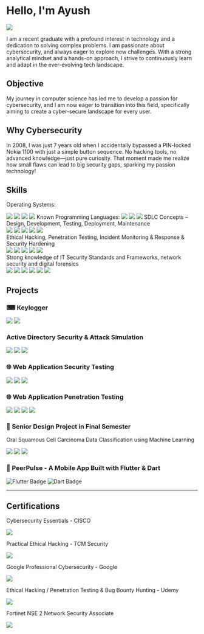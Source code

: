 # Hello, I'm Ayush
<a href=https://www.linkedin.com/in/ayushdp target="_blank" rel="noopener noreferrer" onclick="window.open(this.href, '_blank'); return false;">
    <img src="https://img.shields.io/badge/-LinkedIn-0072b1?&style=for-the-badge&logo=linkedin&logoColor=white" />
</a>

I am a recent graduate with a profound interest in technology and a dedication to solving complex problems. I am passionate about cybersecurity, and always eager to explore new challenges. With a strong analytical mindset and a hands-on approach, I strive to continuously learn and adapt in the ever-evolving tech landscape.

## Objective


My journey in computer science has led me to develop a passion for cybersecurity, and I am now eager to transition into this field, specifically aiming to create a cyber-secure landscape for every user.

## Why Cybersecurity
In 2008, I was just 7 years old when I accidentally bypassed a PIN-locked Nokia 1100 with just a simple button sequence. No hacking tools, no advanced knowledge—just pure curiosity. That moment made me realize how small flaws can lead to big security gaps, sparking my passion technology!

## Skills
  Operating Systems:  
  <div style="display: inline-block;">  
    <img src="https://img.shields.io/badge/-Windows-0078D6?&style=for-the-badge&logo=Windows&logoColor=white" />  
    <img src="https://img.shields.io/badge/-Ubuntu-E95420?&style=for-the-badge&logo=Ubuntu&logoColor=white" />  
    <img src="https://img.shields.io/badge/-Kali_Linux-557C94?&style=for-the-badge&logo=Kali-Linux&logoColor=white" />  
    <img src="https://img.shields.io/badge/-Parrot_OS-29D882?&style=for-the-badge&logo=Linux&logoColor=white" />  
  </div>  
  Known Programming Languages:  
  <div style="display: inline-block;">  
    <img src="https://img.shields.io/badge/-Java-007396?&style=for-the-badge&logo=Java&logoColor=white" />  
    <img src="https://img.shields.io/badge/-C++-00599C?&style=for-the-badge&logo=C%2B%2B&logoColor=white" />  
    <img src="https://img.shields.io/badge/-Python-3776AB?&style=for-the-badge&logo=Python&logoColor=white" />  
  </div>  
  SDLC Concepts – Design, Development, Testing, Deployment, Maintenance
  <div>
    <img src="https://img.shields.io/badge/-Jenkins-D24939?&style=for-the-badge&logo=Jenkins&logoColor=white" />
    <img src="https://img.shields.io/badge/-GitHub-181717?&style=for-the-badge&logo=GitHub&logoColor=white" />
    <img src="https://img.shields.io/badge/-Selenium-43B02A?&style=for-the-badge&logo=Selenium&logoColor=white" />
    <img src="https://img.shields.io/badge/-JIRA-0052CC?&style=for-the-badge&logo=JIRA&logoColor=white" />
    <img src="https://img.shields.io/badge/-Docker-2496ED?&style=for-the-badge&logo=Docker&logoColor=white" />
  </div>
  Ethical Hacking, Penetration Testing, Incident Monitoring & Response & Security Hardening
  <div>
    <img src="https://img.shields.io/badge/-Metasploit-000000?&style=for-the-badge&logo=Metasploit&logoColor=white" />
    <img src="https://img.shields.io/badge/-Burp_Suite-FF6F00?&style=for-the-badge&logo=Burp-Suite&logoColor=white" />
    <img src="https://img.shields.io/badge/-Nmap-0040FF?&style=for-the-badge&logo=Nmap&logoColor=white" />
    <img src="https://img.shields.io/badge/-Google_Chronicle-4285F4?&style=for-the-badge&logo=Google&logoColor=white" />
    <img src="https://img.shields.io/badge/-Splunk-000000?&style=for-the-badge&logo=Splunk&logoColor=white" />
  </div>
  Strong knowledge of IT Security Standards and Frameworks, network security and digital forensics
  <div>
    <img src="https://img.shields.io/badge/-Wireshark-1679A7?&style=for-the-badge&logo=Wireshark&logoColor=white" />
    <img src="https://img.shields.io/badge/-Suricata-EF3B2D?&style=for-the-badge&logo=Suricata&logoColor=white" />
    <img src="https://img.shields.io/badge/-MITRE_ATT&CK-FF0000?&style=for-the-badge&logo=Apache-Kafka&logoColor=white" />
    <img src="https://img.shields.io/badge/-NIST_CSF-214478?&style=for-the-badge&logo=Government&logoColor=white" />
    <img src="https://img.shields.io/badge/-pfSense-1B75BC?&style=for-the-badge&logo=pfSense&logoColor=white" />
    <img src="https://img.shields.io/badge/-Autopsy-003366?&style=for-the-badge&logo=Autopsy&logoColor=white" />
  </div>

## Projects  

### ⌨ Keylogger  
<div>  
    <img src="https://img.shields.io/badge/-Python-3776AB?&style=for-the-badge&logo=Python&logoColor=white" />  
    <img src="https://img.shields.io/badge/-SQL-4479A1?&style=for-the-badge&logo=MySQL&logoColor=white" />  
</div>  

### Active Directory Security & Attack Simulation  
<div>  
    <img src="https://img.shields.io/badge/-Mimikatz-800000?&style=for-the-badge&logo=Windows&logoColor=white" />  
    <img src="https://img.shields.io/badge/-BloodHound-CC0000?&style=for-the-badge&logo=GraphQL&logoColor=white" />  
    <img src="https://img.shields.io/badge/-Kerberoasting-FFA500?&style=for-the-badge&logo=Windows&logoColor=white" />  
</div>  

### 🌐 Web Application Security Testing  
<div>  
    <img src="https://img.shields.io/badge/-Amass-8A2BE2?&style=for-the-badge&logo=Linux&logoColor=white" />  
    <img src="https://img.shields.io/badge/-Burp_Suite-FF7300?&style=for-the-badge&logo=BurpSuite&logoColor=white" />  
    <img src="https://img.shields.io/badge/-Go-00ADD8?&style=for-the-badge&logo=Go&logoColor=white" />  
</div>  

### 🌐 Web Application Penetration Testing  
<div>  
    <img src="https://img.shields.io/badge/-XSS-FF0000?&style=for-the-badge&logo=MozillaFirefox&logoColor=white" />  
    <img src="https://img.shields.io/badge/-CSRF-008000?&style=for-the-badge&logo=MozillaFirefox&logoColor=white" />  
    <img src="https://img.shields.io/badge/-CORS-4682B4?&style=for-the-badge&logo=MozillaFirefox&logoColor=white" />  
    <img src="https://img.shields.io/badge/-Burp_Suite-FF7300?&style=for-the-badge&logo=BurpSuite&logoColor=white" />  
</div>  

### 📖 Senior Design Project in Final Semester
 Oral Squamous Cell Carcinoma Data Classification using Machine Learning
<div>
    <img src="https://img.shields.io/badge/-Machine_Learning-10217D?&style=for-the-badge&logo=Scikit-learn&logoColor=white" />  
    <img src="https://img.shields.io/badge/-Random_Forest-228B22?&style=for-the-badge&logo=Treehouse&logoColor=white" />  
    <img src="https://img.shields.io/badge/-Python-3776AB?&style=for-the-badge&logo=Python&logoColor=white" />  
</div>

### 📱 PeerPulse - A Mobile App Built with Flutter & Dart
<div>
  <img src="https://img.shields.io/badge/Flutter-3.x-blue?style=for-the-badge&logo=flutter&logoColor=white" alt="Flutter Badge">
  <img src="https://img.shields.io/badge/Dart-2.x-blue?style=for-the-badge&logo=dart&logoColor=white" alt="Dart Badge">
</div>    

---


## Certifications  

Cybersecurity Essentials - CISCO 
<div>  
    <img src="https://img.shields.io/badge/-Cisco-1BA0D7?&style=for-the-badge&logo=Cisco&logoColor=white" />               
</div>  

Practical Ethical Hacking - TCM Security
<div>  
    <img src="https://img.shields.io/badge/-TCM_Security-000000?&style=for-the-badge&logo=HackTheBox&logoColor=white" />  
</div>  

Google Professional Cybersecurity - Google  
<div>  
    <img src="https://img.shields.io/badge/-Google-4285F4?&style=for-the-badge&logo=Google&logoColor=white" />            
</div>  

Ethical Hacking / Penetration Testing & Bug Bounty Hunting - Udemy
<div>  
    <img src="https://img.shields.io/badge/-Udemy-EC5252?&style=for-the-badge&logo=Udemy&logoColor=white" />              
</div>

Fortinet NSE 2 Network Security Associate
<div>  
    <img src="https://img.shields.io/badge/Fortinet-red?style=for-the-badge&logo=fortinet&logoColor=white" />              
</div>
